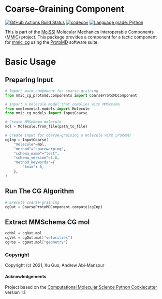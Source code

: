 # Coarse-Graining Component

[//]: # (Badges)
[![GitHub Actions Build Status](https://github.com/RlyehAD/mmic_cg_protomd/workflows/CI/badge.svg)](https://github.com/RlyehAD/mmic_cg_protomd/actions?query=workflow%3ACI)
[![codecov](https://codecov.io/gh/RlyehAD/mmic_cg_protoMD/branch/master/graph/badge.svg)](https://codecov.io/gh/RlyehAD/mmic_cg_protoMD/branch/master)
[![Language grade: Python](https://img.shields.io/lgtm/grade/python/g/RlyehAD/mmic_cg_protomd.svg?logo=lgtm&logoWidth=18)](https://lgtm.com/projects/g/RlyehAD/mmic_cg_protomd/context:python)


This is part of the [MolSSI](http://molssi.org) Molecular Mechanics Interoperable Components ([MMIC](https://github.com/MolSSI/mmic)) project. This package provides a component for a tactic component for [mmic_cg](https://github.com/MolSSI/mmic_cg.git) using the [ProtoMD](https://github.com/CTCNano/proto_md.git) software suite.

# Basic Usage

## Preparing Input
```python
# Import main component for coarse-graining
from mmic_cg_protomd.components import CoarseProtoMDComponent

# Import a molecule model that complies with MMSchema
from mmelemental.models import Molecule
from mmic_cg.models import InputCoarse

# Create MMSchema molecule
mol = Molecule.from_file(path_to_file)

# Create input for coarse-graining a molecule with protoMD
cgInp = InputCoarse(
    "molecule"=mol, 
    "method"="spacewarping",
    "schema_name"="test",
    "schema_version"=1.0,
    "method_keywords"={
        "kmax": 0,
    },
)
```

## Run The CG Algorithm
```python
# Execute coarse-graining
cgOut = CoarseProtoMDComponent.compute(cgInp)
```

## Extract MMSchema CG mol
```python
cgMol = cgOut.mol
cgVel = cgOut.mol["velocities"]
cgPos = cgOut.mol["geometry"]
```

### Copyright

Copyright (c) 2021, Xu Guo, Andrew Abi-Mansour


#### Acknowledgements
 
Project based on the 
[Computational Molecular Science Python Cookiecutter](https://github.com/molssi/cookiecutter-cms) version 1.1.
